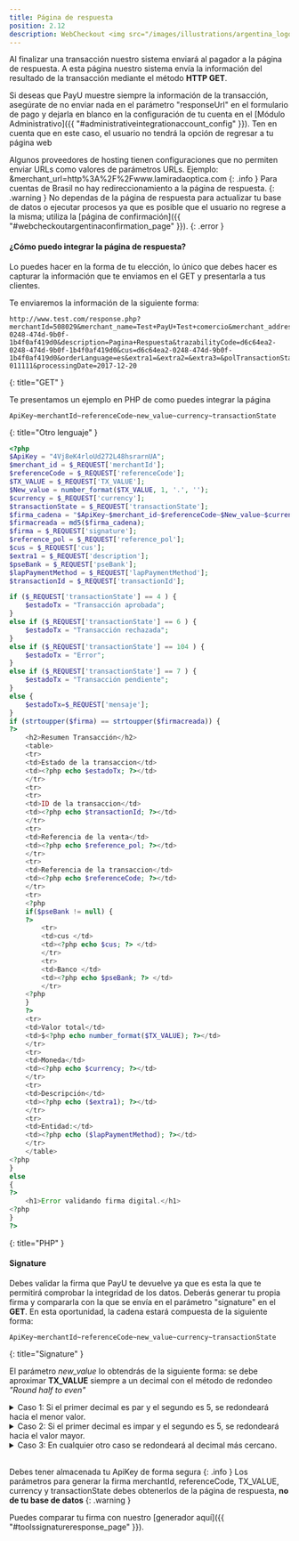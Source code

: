 ```yaml
---
title: Página de respuesta
position: 2.12
description: WebCheckout <img src="/images/illustrations/argentina_logo.png" width="50">
---
```


Al finalizar una transacción nuestro sistema enviará al pagador a la página de respuesta. A esta página nuestro sistema envía la información del resultado de la transacción mediante el método **HTTP GET**.

Si deseas que PayU muestre siempre la información de la transacción, asegúrate de no enviar nada en el parámetro "responseUrl" en el formulario de pago y dejarla en blanco en la configuración de tu cuenta en el [Módulo Administrativo]({{ "#administrativeintegrationaccount_config" }}). Ten en cuenta que en este caso, el usuario no tendrá la opción de regresar a tu página web

Algunos proveedores de hosting tienen configuraciones que no permiten enviar URLs como valores de parámetros URLs. Ejemplo: &merchant_url=http%3A%2F%2Fwww.lamiradaoptica.com
{: .info }
Para cuentas de Brasil no hay redireccionamiento a la página de respuesta.
{: .warning }
No dependas de la página de respuesta para actualizar tu base de datos o ejecutar procesos ya que es posible que el usuario no regrese a la misma; utiliza la [página de confirmación]({{ "#webcheckoutargentinaconfirmation_page" }}).
{: .error }

#### ¿Cómo puedo integrar la página de respuesta?

Lo puedes hacer en la forma de tu elección, lo único que debes hacer es capturar la información que te enviamos en el GET y presentarla a tus clientes.

Te enviaremos la información de la siguiente forma:

~~~ GET
http://www.test.com/response.php?merchantId=508029&merchant_name=Test+PayU+Test+comercio&merchant_address=Av+123+Calle+12&telephone=7512354&merchant_url=http%3A%2F%2Fpruebaslapv.xtrweb.com&transactionState=4&lapTransactionState=APPROVED&message=APPROVED&referenceCode=20%2F12%2F2017+14%3A50%3A52&reference_pol=843452712&transactionId=d6c64ea2-0248-474d-9b0f-1b4f0af419d0&description=Pagina+Respuesta&trazabilityCode=d6c64ea2-0248-474d-9b0f-1b4f0af419d0&cus=d6c64ea2-0248-474d-9b0f-1b4f0af419d0&orderLanguage=es&extra1=&extra2=&extra3=&polTransactionState=4&signature=f51dd97bfd35dc707ff90fa450d87aa8&polResponseCode=1&lapResponseCode=APPROVED&risk=.00&polPaymentMethod=263&lapPaymentMethod=MASTERCARD&polPaymentMethodType=2&lapPaymentMethodType=CREDIT_CARD&installmentsNumber=1&TX_VALUE=300.00&TX_TAX=.00&currency=ARS&lng=es&pseCycle=&buyerEmail=nombre.cliente%40test.com&pseBank=&pseReference1=&pseReference2=&pseReference3=&authorizationCode=NPS-011111&processingDate=2017-12-20
~~~
{: title="GET" }

Te presentamos un ejemplo en PHP de como puedes integrar la página

~~~
ApiKey~merchantId~referenceCode~new_value~currency~transactionState
~~~
{: title="Otro lenguaje" }
~~~ php
<?php
$ApiKey = "4Vj8eK4rloUd272L48hsrarnUA";
$merchant_id = $_REQUEST['merchantId'];
$referenceCode = $_REQUEST['referenceCode'];
$TX_VALUE = $_REQUEST['TX_VALUE'];
$New_value = number_format($TX_VALUE, 1, '.', '');
$currency = $_REQUEST['currency'];
$transactionState = $_REQUEST['transactionState'];
$firma_cadena = "$ApiKey~$merchant_id~$referenceCode~$New_value~$currency~$transactionState";
$firmacreada = md5($firma_cadena);
$firma = $_REQUEST['signature'];
$reference_pol = $_REQUEST['reference_pol'];
$cus = $_REQUEST['cus'];
$extra1 = $_REQUEST['description'];
$pseBank = $_REQUEST['pseBank'];
$lapPaymentMethod = $_REQUEST['lapPaymentMethod'];
$transactionId = $_REQUEST['transactionId'];

if ($_REQUEST['transactionState'] == 4 ) {
	$estadoTx = "Transacción aprobada";
}
else if ($_REQUEST['transactionState'] == 6 ) {
	$estadoTx = "Transacción rechazada";
}
else if ($_REQUEST['transactionState'] == 104 ) {
	$estadoTx = "Error";
}
else if ($_REQUEST['transactionState'] == 7 ) {
	$estadoTx = "Transacción pendiente";
}
else {
	$estadoTx=$_REQUEST['mensaje'];
}
if (strtoupper($firma) == strtoupper($firmacreada)) {
?>
	<h2>Resumen Transacción</h2>
	<table>
	<tr>
	<td>Estado de la transaccion</td>
	<td><?php echo $estadoTx; ?></td>
	</tr>
	<tr>
	<tr>
	<td>ID de la transaccion</td>
	<td><?php echo $transactionId; ?></td>
	</tr>
	<tr>
	<td>Referencia de la venta</td>
	<td><?php echo $reference_pol; ?></td>
	</tr>
	<tr>
	<td>Referencia de la transaccion</td>
	<td><?php echo $referenceCode; ?></td>
	</tr>
	<tr>
	<?php
	if($pseBank != null) {
	?>
		<tr>
		<td>cus </td>
		<td><?php echo $cus; ?> </td>
		</tr>
		<tr>
		<td>Banco </td>
		<td><?php echo $pseBank; ?> </td>
		</tr>
	<?php
	}
	?>
	<tr>
	<td>Valor total</td>
	<td>$<?php echo number_format($TX_VALUE); ?></td>
	</tr>
	<tr>
	<td>Moneda</td>
	<td><?php echo $currency; ?></td>
	</tr>
	<tr>
	<td>Descripción</td>
	<td><?php echo ($extra1); ?></td>
	</tr>
	<tr>
	<td>Entidad:</td>
	<td><?php echo ($lapPaymentMethod); ?></td>
	</tr>
	</table>
<?php
}
else
{
?>
	<h1>Error validando firma digital.</h1>
<?php
}
?>
~~~
{: title="PHP" }

#### Signature

Debes validar la firma que PayU te devuelve ya que es esta la que te permitirá comprobar la integridad de los datos. Deberás generar tu propia firma y compararla con la que se envía en el parámetro "signature" en el **GET**. En esta oportunidad, la cadena estará compuesta de la siguiente forma:

~~~ signature
ApiKey~merchantId~referenceCode~new_value~currency~transactionState
~~~
{: title="Signature" }

El parámetro *new_value* lo obtendrás de la siguiente forma: se debe aproximar **TX_VALUE** siempre a un decimal con el método de redondeo *"Round half to even"*

<details markdown="1">
  <summary>Caso 1: Si el primer decimal es par y el segundo es 5, se redondeará hacia el menor valor.</summary>
    Tu apiKey: 4Vj8eK4rloUd272L48hsrarnUA

    Parámetros que se obtienen en la página de respuesta:
    merchantId = 508029
    referenceCode = TestPayU04
    TX_VALUE = 150.25
    currency = USD
    transactionState = 6
    signature = 00286dc735bd9eaa8ae3a3a4cbb40688

    Se genera la firma de la siguiente forma: MD5(4Vj8eK4rloUd272L48hsrarnUA~508029~TestPayU~150~USD~6) = 00286dc735bd9eaa8ae3a3a4cbb40688
</details>

<details markdown="1">
  <summary>Caso 2: Si el primer decimal es impar y el segundo es 5, se redondeará hacia el valor mayor.</summary>
    Tu apiKey: 4Vj8eK4rloUd272L48hsrarnUA

    Parámetros que se obtienen en la página de respuesta:
    merchantId = 508029
    referenceCode = TestPayU04
    TX_VALUE = 150.35
    currency = USD
    transactionState = 6
    signature = 9df2bb60e2838170009040982967923f

    Se genera la firma de la siguiente forma: MD5(4Vj8eK4rloUd272L48hsrarnUA~508029~TestPayU04~150.4~USD~6) = 9df2bb60e2838170009040982967923f
</details>

<details markdown="1">
  <summary>Caso 3: En cualquier otro caso se redondeará al decimal más cercano.</summary>
    Tu apiKey: 4Vj8eK4rloUd272L48hsrarnUA

    Parámetros que se obtienen en la página de respuesta:
    merchantId = 508029
    referenceCode = TestPayU04
    TX_VALUE = 150.34
    currency = USD
    transactionState = 6
    signature = 779f163be9347a691bcdb25064644795

    Se genera la firma de la siguiente forma: MD5(4Vj8eK4rloUd272L48hsrarnUA~508029~TestPayU04~150.3~USD~6) = 779f163be9347a691bcdb25064644795
</details><br>

Debes tener almacenada tu ApiKey de forma segura
{: .info }
Los parámetros para generar la firma merchantId, referenceCode, TX_VALUE, currency y transactionState debes obtenerlos de la página de respuesta, **no de tu base de datos**
{: .warning }

Puedes comparar tu firma con nuestro [generador aquí]({{ "#toolssignatureresponse_page" }}).
